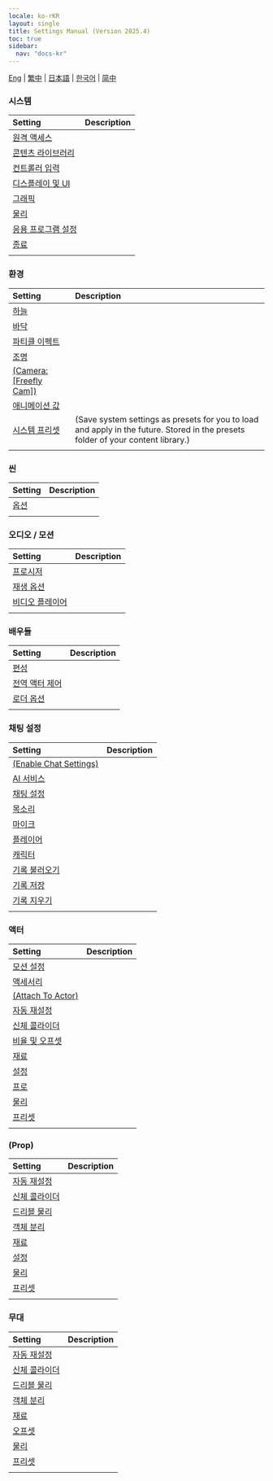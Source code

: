 ```yaml
---
locale: ko-rKR
layout: single
title: Settings Manual (Version 2025.4)
toc: true
sidebar:
  nav: "docs-kr"
---
```


[Eng](/dancexr/menu/2025.4/menu) | [繁中](/tw/dancexr/menu/2025.4/menu) | [日本語](/jp/dancexr/menu/2025.4/menu) | [한국어](/kr/dancexr/menu/2025.4/menu) | [简中](/zh/dancexr/menu/2025.4/menu)

### **시스템**

| Setting | Description |
| :--- | :--- |
| [원격 액세스](system2/remote_access) |  | 
| [콘텐츠 라이브러리](system2/library) |  | 
| [컨트롤러 입력](system2/input_settings) |  | 
| [디스플레이 및 UI](system2/screen) |  | 
| [그래픽](system2/graphics) |  | 
| [물리](system2/physics) |  | 
| [응용 프로그램 설정](system2/application_settings) |  | 
| [종료](system2/exit) |  | 
| | |


### **환경**

| Setting | Description |
| :--- | :--- |
| [하늘](scene/sky) |  | 
| [바닥](scene/ground) |  | 
| [파티클 이펙트](scene/particles) |  | 
| [조명](scene/lighting) |  | 
| [(Camera: [Freefly Cam])](scene/cameras) |  | 
| [애니메이션 값](scene/auto_updates) |  | 
| [시스템 프리셋](scene/system_presets) | (Save system settings as presets for you to load and apply in the future. Stored in the presets folder of your content library.) | 
| | |


### **씬**

| Setting | Description |
| :--- | :--- |
| [옵션](stage/scene) |  | 
| | |


### **오디오 / 모션**

| Setting | Description |
| :--- | :--- |
| [프로시저](motion/procedural) |  | 
| [재생 옵션](motion/motion_loader) |  | 
| [비디오 플레이어](motion/video_player) |  | 
| | |


### **배우들**

| Setting | Description |
| :--- | :--- |
| [편성](actors/formation) |  | 
| [전역 액터 제어](actors/global_actor_control) |  | 
| [로더 옵션](actors/loader_options) |  | 
| | |


### **채팅 설정**

| Setting | Description |
| :--- | :--- |
| [(Enable Chat Settings)](chat/enabled) |  | 
| [AI 서비스](chat/ai_service) |  | 
| [채팅 설정](chat/chat_settings) |  | 
| [목소리](chat/voice) |  | 
| [마이크](chat/microphone) |  | 
| [플레이어](chat/chat_player) |  | 
| [캐릭터](chat/characters) |  | 
| [기록 불러오기](chat/load_history) |  | 
| [기록 저장](chat/save_history) |  | 
| [기록 지우기](chat/clear_history) |  | 
| | |


### **액터**

| Setting | Description |
| :--- | :--- |
| [모션 설정](actor/actor_motion) |  | 
| [액세서리](actor/accessory) |  | 
| [(Attach To Actor)](actor/attach_to_actor) |  | 
| [자동 재설정](actor/auto_reset) |  | 
| [신체 콜라이더](actor/body_colliders) |  | 
| [비율 및 오프셋](actor/scale_&_offset) |  | 
| [재료](actor/materials) |  | 
| [설정](actor/all_settings) |  | 
| [프로](actor/pro_tools) |  | 
| [물리](actor/model_physics) |  | 
| [프리셋](actor/actor_presets) |  | 
| | |


### **(Prop)**

| Setting | Description |
| :--- | :--- |
| [자동 재설정](prop/auto_reset) |  | 
| [신체 콜라이더](prop/body_colliders) |  | 
| [드리블 물리](prop/cloth_physics) |  | 
| [객체 분리](prop/detach_object) |  | 
| [재료](prop/materials) |  | 
| [설정](prop/settings) |  | 
| [물리](prop/model_physics) |  | 
| [프리셋](prop/actor_presets) |  | 
| | |


### **무대**

| Setting | Description |
| :--- | :--- |
| [자동 재설정](stage/auto_reset) |  | 
| [신체 콜라이더](stage/body_colliders) |  | 
| [드리블 물리](stage/cloth_physics) |  | 
| [객체 분리](stage/detach_object) |  | 
| [재료](stage/materials) |  | 
| [오프셋](stage/offset) |  | 
| [물리](stage/model_physics) |  | 
| [프리셋](stage/actor_presets) |  | 
| | |



